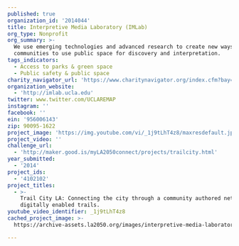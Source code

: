```yaml
---
published: true
organization_id: '2014044'
title: Interpretive Media Laboratory (IMLab)
org_type: Nonprofit
org_summary: >-
  We use emerging technologies and advanced research to create new ways for
  communities to use public space for discovery and interpretation.
tags_indicators:
  - Access to parks & green space
  - Public safety & public space
charity_navigator_url: 'https://www.charitynavigator.org/index.cfm?bay=search.profile&ein=956006143'
organization_website:
  - 'http://imlab.ucla.edu'
twitter: www.twitter.com/UCLAREMAP
instagram: ''
facebook: ''
ein: '956006143'
zip: 90095-1622
project_image: 'https://img.youtube.com/vi/_1j9tLhT4z8/maxresdefault.jpg'
project_video: ''
challenge_url:
  - 'http://maker.good.is/myLA2050connect/projects/trailcity.html'
year_submitted:
  - '2014'
project_ids:
  - '4102102'
project_titles:
  - >-
    Trail City LA: Connecting the city through a community authored network of
    digitally enabled trails.
youtube_video_identifier: _1j9tLhT4z8
cached_project_image: >-
  https://archive-assets.la2050.org/images/interpretive-media-laboratory-imlab/img.youtube.com/vi/_1j9tLhT4z8/maxresdefault.jpg

---
```

